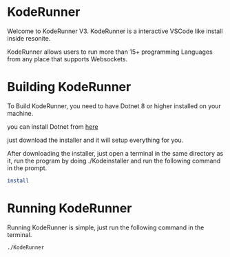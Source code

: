# KodeRunner

Welcome to KodeRunner V3.
KodeRunner is a interactive VSCode like install inside resonite.


KodeRunner allows users to run more than 15+ programming Languages from any place that supports Websockets.

# Building KodeRunner

To Build KodeRunner, you need to have Dotnet 8 or higher installed on your machine.

you can install Dotnet from [here](https://dotnet.microsoft.com/download)

just download the installer and it will setup everything for you.

After downloading the installer, just open a terminal in the same directory as it, run the program by doing ./Kodeinstaller and run the following command in the prompt.

```bash
install
```

# Running KodeRunner

Running KodeRunner is simple, just run the following command in the terminal.

```bash
./KodeRunner
```